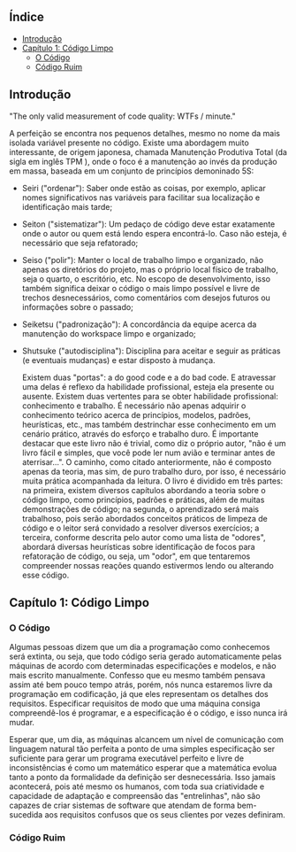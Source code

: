 ## Índice
- [Introdução](#introdução)
- [Capítulo 1: Código Limpo](#capítulo-1-código-limpo)
	- [O Código](#o-código)
	- [Código Ruim](#código-ruim)

## Introdução

"The only valid measurement of code quality: WTFs / minute."

A perfeição se encontra nos pequenos detalhes, mesmo no nome da mais isolada variável presente no código. Existe uma abordagem muito interessante, de origem japonesa, chamada Manutenção Produtiva Total (da sigla em inglês TPM ), onde o foco é a manutenção ao invés da produção em massa, baseada em um conjunto de princípios demoninado 5S:

- Seiri ("ordenar"): Saber onde estão as coisas, por exemplo, aplicar nomes significativos nas variáveis para facilitar sua localização e identificação mais tarde;

- Seiton ("sistematizar"): Um pedaço de código deve estar exatamente onde o autor ou quem está lendo espera encontrá-lo. Caso não esteja, é necessário que seja refatorado;

- Seiso ("polir"): Manter o local de trabalho limpo e organizado, não apenas os diretórios do projeto, mas o próprio local físico de trabalho, seja o quarto, o escritório, etc. No escopo de desenvolvimento, isso também significa deixar o código o mais limpo possível e livre de trechos desnecessários, como comentários com desejos futuros ou informações sobre o passado;

- Seiketsu ("padronização"): A concordância da equipe acerca da manutenção do workspace limpo e organizado;

- Shutsuke ("autodisciplina"): Disciplina para aceitar e seguir as práticas (e eventuais mudanças) e estar disposto à mudança.

	Existem duas "portas": a do good code e a do bad code. E atravessar uma
delas é reflexo da habilidade profissional, esteja ela presente ou ausente. Existem duas vertentes para se obter habilidade profissional: conhecimento e trabalho. É necessário não apenas adquirir o conhecimento teórico acerca de princípios, modelos, padrões, heurísticas, etc., mas também destrinchar esse conhecimento em um cenário prático, através do esforço e trabalho duro.
	É importante destacar que este livro não é trivial, como diz o próprio
autor, "não é um livro fácil e simples, que você pode ler num avião e terminar antes de aterrisar...". O caminho, como citado anteriormente, não é composto apenas da teoria, mas sim, de puro trabalho duro, por isso, é necessário muita prática acompanhada da leitura.
	O livro é dividido em três partes: na primeira, existem diversos
capítulos abordando a teoria sobre o código limpo, como princípios, padrões e práticas, além de muitas demonstrações de código; na segunda, o aprendizado será mais trabalhoso, pois serão abordados conceitos práticos de limpeza de código e o leitor será convidado a resolver diversos exercícios; a terceira, conforme descrita pelo autor como uma lista de "odores", abordará diversas heurísticas sobre identificação de focos para refatoração de código, ou seja, um "odor", em que tentaremos compreender nossas reações quando estivermos lendo ou alterando esse código.

## Capítulo 1: Código Limpo
	
### O Código

Algumas pessoas dizem que um dia a programação como conhecemos será extinta, ou seja, que todo código seria gerado automaticamente pelas máquinas de acordo com determinadas especificações e modelos, e não mais escrito manualmente. Confesso que eu mesmo também pensava assim até bem pouco tempo atrás, porém, nós nunca estaremos livre da programação em codificação, já que eles representam os detalhes dos requisitos. Especificar requisitos de modo que uma máquina consiga compreendê-los é programar, e a especificação é o código, e isso nunca irá mudar.

Esperar que, um dia, as máquinas alcancem um nível de comunicação com linguagem natural tão perfeita a ponto de uma simples especificação ser suficiente para gerar um programa executável perfeito e livre de inconsistências é como um matemático esperar que a matemática evolua tanto a ponto da formalidade da definição ser desnecessária. Isso jamais acontecerá, pois até mesmo os humanos, com toda sua criatividade e capacidade de adaptação e compreensão das "entrelinhas", não são capazes de criar sistemas de software que atendam de forma bem-sucedida aos requisitos confusos que os seus clientes por vezes definiram.

### Código Ruim

	
